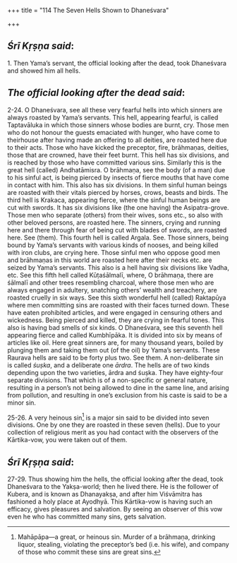 +++
title = "114 The Seven Hells Shown to Dhaneśvara"

+++
 

## *Śrī Kṛṣṇa said*:

1\. Then Yama’s servant, the official looking after the dead, took Dhaneśvara and showed him all hells.

## *The official looking after the dead said*:

2-24. O Dhaneśvara, see all these very fearful hells into which sinners are always roasted by Yama’s servants. This hell, appearing fearful, is called Taptavāluka in which those sinners whose bodies are burnt, cry. Those men who do not honour the guests emaciated with hunger, who have come to theirhouse after having made an offering to all deities, are roasted here due to their acts. Those who have kicked the preceptor, fire, brāhmaṇas, deities, those that are crowned, have their feet burnt. This hell has six divisions, and is reached by those who have committed various sins. Similarly this is the great hell (called) Andhatāmisra. O brāhmaṇa, see the body (of a man) due to his sinful act, is being pierced by insects of fierce mouths that have come in contact with him. This also has six divisions. In them sinful human beings are roasted with their vitals pierced by horses, crows, beasts and birds. The third hell is Krakaca, appearing fierce, where the sinful human beings are cut with swords. It has six divisions like (the one having) the Asipatra-grove. Those men who separate (others) from their wives, sons etc., so also with other beloved persons, are roasted here. The sinners, crying and running here and there through fear of being cut with blades of swords, are roasted here. See (them). This fourth hell is called Argala. See. Those sinners, being bound by Yama’s servants with various kinds of nooses, and being killed with iron clubs, are crying here. Those sinful men who oppose good men and brāhmaṇas in this world are roasted here after their necks etc. are seized by Yama’s servants. This also is a hell having six divisions like Vadha, etc. See this fifth hell called Kūṭaśālmalī, where, O brāhmaṇa, there are śālmalī and other trees resembling charcoal, where those men who are always engaged in adultery, snatching others’ wealth and treachery, are roasted cruelly in six ways. See this sixth wonderful hell (called) Raktapūya where men committing sins are roasted with their faces turned down. These have eaten prohibited articles, and were engaged in censuring others and wickedness. Being pierced and killed, they are crying in fearful tones. This also is having bad smells of six kinds. O Dhaneśvara, see this seventh hell appearing fierce and called Kumbhīpāka. It is divided into six by means of articles like oil. Here great sinners are, for many thousand years, boiled by plunging them and taking them out (of the oil) by Yama’s servants. These Raurava hells are said to be forty plus two. See them. A non-deliberate sin is called *śuṣka*, and a deliberate one *ārdra*. The hells are of two kinds depending upon the two varieties, ārdra and śuṣka. They have eighty-four separate divisions. That which is of a non-specific or general nature, resulting in a person’s not being allowed to dine in the same line, and arising from pollution, and resulting in one’s exclusion from his caste is said to be a minor sin.

25-26. A very heinous sin[^1] is a major sin said to be divided into seven divisions. One by one they are roasted in these seven (hells). Due to your collection of religious merit as you had contact with the observers of the Kārtika-vow, you were taken out of them.

[^1]:  Mahāpāpa—a great, or heinous sin. Murder of a brāhmaṇa, drinking liquor, stealing, violating the preceptor’s bed (i.e. his wife), and company of those who commit these sins are great sins.

## *Śrī Kṛṣṇa said*:

27-29. Thus showing him the hells, the official looking after the dead, took Dhaneśvara to the Yakṣa-world; then he lived there. He is the follower of Kubera, and is known as Dhanayakṣa, and after him Viśvāmitra has fashioned a holy place at Ayodhyā. This Kārtika-vow is having such an efficacy, gives pleasures and salvation. By seeing an observer of this vow even he who has committed many sins, gets salvation.



